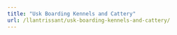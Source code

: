 ```yaml
---
title: "Usk Boarding Kennels and Cattery"
url: /llantrissant/usk-boarding-kennels-and-cattery/
---
```

